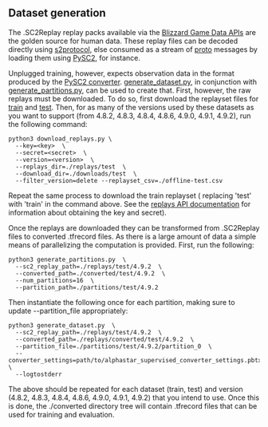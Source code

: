 ## Dataset generation

The .SC2Replay replay packs available via the
[Blizzard Game Data APIs](https://github.com/Blizzard/s2client-proto/tree/master/samples/replay-api)
are the golden source for human data. These replay files can be decoded directly using
[s2protocol](https://github.com/Blizzard/s2protocol), else consumed as a stream
of [proto](https://developers.google.com/protocol-buffers) messages by loading
them using [PySC2](https://github.com/deepmind/pysc2), for instance.

Unplugged training, however, expects observation data in the format produced by
the
[PySC2 converter](https://github.com/deepmind/pysc2/pysc2/env/converter/converter.py).
[generate_dataset.py](generate_dataset.py), in
conjunction with [generate_partitions.py](generate_partitions.py), can be
used to create that. First, however, the raw replays must be downloaded. To do
so, first download the replayset files for
[train](https://storage.cloud.google.com/dm-starcraft-offline-datasets/offline-train.csv)
and
[test](https://storage.cloud.google.com/dm-starcraft-offline-datasets/offline-test.csv).
Then, for as many of the versions used by these datasets as you want to
support (from 4.8.2, 4.8.3, 4.8.4, 4.8.6, 4.9.0, 4.9.1, 4.9.2), run the
following command:

```
python3 download_replays.py \
  --key=<key>  \
  --secret=<secret>  \
  --version=<version>  \
  --replays_dir=./replays/test  \
  --download_dir=./downloads/test  \
  --filter_version=delete --replayset_csv=./offline-test.csv
```

Repeat the same process to download the train replayset (
replacing 'test' with 'train' in the command above. See the
[replays API documentation](https://github.com/Blizzard/s2client-proto/tree/master/samples/replay-api)
for information about obtaining the key and secret).

Once the replays are downloaded they can be transformed from .SC2Replay files
to converted .tfrecord files. As there is a large amount of data a simple means
of parallelizing the computation is provided. First, run the following:

```
python3 generate_partitions.py  \
  --sc2_replay_path=./replays/test/4.9.2  \
  --converted_path=./converted/test/4.9.2  \
  --num_partitions=16  \
  --partition_path=./partitions/test/4.9.2
```

Then instantiate the following once for each partition, making sure to update
--partition_file appropriately:

```
python3 generate_dataset.py  \
  --sc2_replay_path=./replays/test/4.9.2  \
  --converted_path=./replays/converted/test/4.9.2  \
  --partition_file=./partitions/test/4.9.2/partition_0  \
  --converter_settings=path/to/alphastar_supervised_converter_settings.pbtxt  \
  --logtostderr
```

The above should be repeated for each dataset (train, test) and version (4.8.2,
4.8.3, 4.8.4, 4.8.6, 4.9.0, 4.9.1, 4.9.2) that you intend to use. Once this is
done, the ./converted directory tree will contain .tfrecord files that can be
used for training and evaluation.

